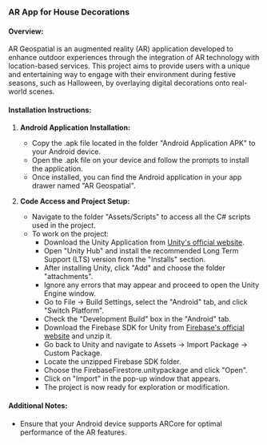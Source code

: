 ### AR App for House Decorations

#### Overview:
AR Geospatial is an augmented reality (AR) application developed to enhance outdoor experiences through the integration of AR technology with location-based services. This project aims to provide users with a unique and entertaining way to engage with their environment during festive seasons, such as Halloween, by overlaying digital decorations onto real-world scenes.

#### Installation Instructions:

1. **Android Application Installation:**
   - Copy the .apk file located in the folder "Android Application APK" to your Android device.
   - Open the .apk file on your device and follow the prompts to install the application.
   - Once installed, you can find the Android application in your app drawer named "AR Geospatial".

2. **Code Access and Project Setup:**
   - Navigate to the folder "Assets/Scripts" to access all the C# scripts used in the project.
   - To work on the project:
     - Download the Unity Application from [Unity's official website](https://unity.com/download).
     - Open "Unity Hub" and install the recommended Long Term Support (LTS) version from the "Installs" section.
     - After installing Unity, click "Add" and choose the folder "attachments".
     - Ignore any errors that may appear and proceed to open the Unity Engine window.
     - Go to File -> Build Settings, select the "Android" tab, and click "Switch Platform".
     - Check the "Development Build" box in the "Android" tab.
     - Download the Firebase SDK for Unity from [Firebase's official website](https://firebase.google.com/download/unity) and unzip it.
     - Go back to Unity and navigate to Assets -> Import Package -> Custom Package.
     - Locate the unzipped Firebase SDK folder.
     - Choose the FirebaseFirestore.unitypackage and click "Open".
     - Click on "Import" in the pop-up window that appears.
     - The project is now ready for exploration or modification.

#### Additional Notes:
- Ensure that your Android device supports ARCore for optimal performance of the AR features.
